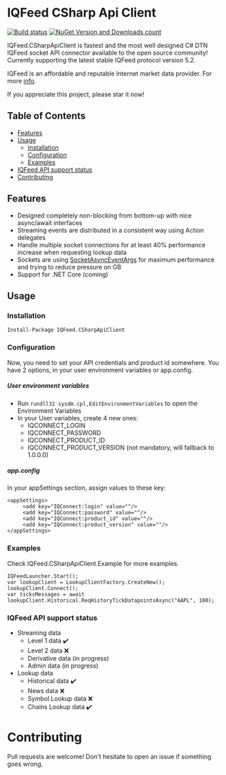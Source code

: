 # IQFeed CSharp Api Client #
[![Build status](https://ci.appveyor.com/api/projects/status/6u1f245xxvkri7s2/branch/master?svg=true)](https://ci.appveyor.com/project/mathpaquette/iqfeed-csharpapiclient/branch/master) [![NuGet Version and Downloads count](https://buildstats.info/nuget/IQFeed.CSharpApiClient)](https://www.nuget.org/packages/IQFeed.CSharpApiClient) 

IQFeed.CSharpApiClient is fastest and the most well designed C# DTN IQFeed socket API connector available to the open source community! Currently supporting the latest stable IQFeed protocol version 5.2.

IQFeed is an affordable and reputable Internet market data provider. For more [info](http://www.iqfeed.net/index.cfm?displayaction=developer&section=main).

If you appreciate this project, please star it now!

## Table of Contents
- [Features](#features)
- [Usage](#usage)
  - [Installation](#installation)
  - [Configuration](#configuration)
  - [Examples](#examples)
- [IQFeed API support status](#iqfeed-api-support-status)
- [Contributing](#contributing)

## Features
- Designed completely non-blocking from bottom-up with nice async/await interfaces
- Streaming events are distributed in a consistent way using Action delegates
- Handle multiple socket connections for at least 40% performance increase when requesting lookup data
- Sockets are using [SocketAsyncEventArgs](https://msdn.microsoft.com/en-us/library/system.net.sockets.socketasynceventargs(v=vs.110).aspx) for maximum performance and trying to reduce pressure on GB
- Support for .NET Core (coming)

## Usage
### Installation
`Install-Package IQFeed.CSharpApiClient`

### Configuration
Now, you need to set your API credentials and product id somewhere. You have 2 options, in your user environment variables or app.config.

##### User environment variables
- Run `rundll32 sysdm.cpl,EditEnvironmentVariables` to open the Environment Variables
- In your User variables, create 4 new ones:
  - IQCONNECT_LOGIN
  - IQCONNECT_PASSWORD
  - IQCONNECT_PRODUCT_ID
  - IQCONNECT_PRODUCT_VERSION (not mandatory, will fallback to 1.0.0.0)

##### app.config
In your appSettings section, assign values to these key:
```
<appSettings>
     <add key="IQConnect:login" value=""/>  
     <add key="IQConnect:password" value=""/>  
     <add key="IQConnect:product_id" value=""/>  
     <add key="IQConnect:product_version" value=""/>  
</appSettings>
```

### Examples
Check IQFeed.CSharpApiClient.Example for more examples.

```
IQFeedLauncher.Start();
var lookupClient = LookupClientFactory.CreateNew();
lookupClient.Connect();
var ticksMessages = await lookupClient.Historical.ReqHistoryTickDatapointsAsync("AAPL", 100);
```

### IQFeed API support status
- Streaming data
  - Level 1 data :heavy_check_mark:
  - Level 2 data :x:
  - Derivative data (in progress)
  - Admin data (in progress)
- Lookup data
  - Historical data :heavy_check_mark:
  - News data :x:
  - Symbol Lookup data :x:
  - Chains Lookup data :heavy_check_mark:
 
 # Contributing
 Pull requests are welcome! Don't hesitate to open an issue if something goes wrong.